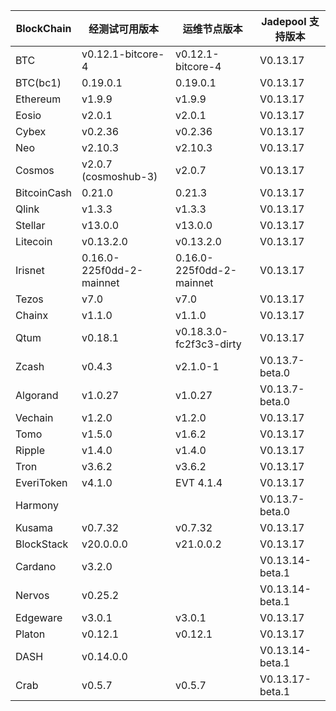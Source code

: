 | BlockChain  | 经测试可用版本| 运维节点版本 | Jadepool 支持版本 |
| ----------- | ---------- | ---------- | ---------- |
| BTC         | v0.12.1-bitcore-4    |    v0.12.1-bitcore-4  | V0.13.17 |
| BTC(bc1)    | 0.19.0.1    |    0.19.0.1  | V0.13.17 |
| Ethereum    | v1.9.9     |     	v1.9.9 | V0.13.17 |
| Eosio       | v2.0.1 | v2.0.1 | V0.13.17 |
| Cybex       | v0.2.36    |   	v0.2.36  | V0.13.17 |
| Neo         | v2.10.3    |    	v2.10.3 | V0.13.17    |
| Cosmos      | v2.0.7 (cosmoshub-3)     |  v2.0.7  | V0.13.17 |
| BitcoinCash | 0.21.0     | 0.21.3   | V0.13.17 |
| Qlink       | v1.3.3     |  	v1.3.3    | V0.13.17 |
| Stellar     | v13.0.0    |  v13.0.0   | V0.13.17 |
| Litecoin    | v0.13.2.0    |   v0.13.2.0   | V0.13.17 |
| Irisnet     | 0.16.0-225f0dd-2-mainnet    |  0.16.0-225f0dd-2-mainnet	   | V0.13.17 |
| Tezos       | v7.0   | v7.0     | V0.13.17 |
| Chainx      | v1.1.0     |  v1.1.0    | V0.13.17 |
| Qtum        | v0.18.1    |  v0.18.3.0-fc2f3c3-dirty   | V0.13.17 |
| Zcash       | v0.4.3     |   	v2.1.0-1   | V0.13.7-beta.0 |
| Algorand    | v1.0.27    |  v1.0.27    | V0.13.7-beta.0 |
| Vechain     | v1.2.0     |  v1.2.0    | V0.13.17 |
| Tomo        | v1.5.0     |   v1.6.2   | V0.13.17 |
| Ripple      | v1.4.0     |  	v1.4.0    | V0.13.17 |
| Tron        | v3.6.2 |     	v3.6.2       | V0.13.17 |
| EveriToken  | v4.1.0 |     EVT 4.1.4       | V0.13.17 |
| Harmony     |            |            | V0.13.7-beta.0 |
| Kusama      | v0.7.32    |  v0.7.32   | V0.13.17 |
| BlockStack  | v20.0.0.0 |     	v21.0.0.2       | V0.13.17 |
| Cardano     | v3.2.0     |            | V0.13.14-beta.1           |
| Nervos      | v0.25.2   |            |  V0.13.14-beta.1        |
| Edgeware    | v3.0.1    | v3.0.1     |  V0.13.17          |
| Platon      | v0.12.1   | v0.12.1  |  V0.13.17  |
| DASH        | v0.14.0.0   |        |  V0.13.14-beta.1  |
| Crab        |  v0.5.7   |   v0.5.7      |  V0.13.17-beta.1  |
